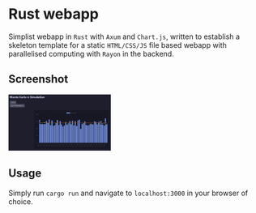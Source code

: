 # Rust webapp
Simplist webapp in `Rust` with `Axum` and `Chart.js`, written to establish a skeleton template for a static `HTML/CSS/JS` file based webapp with parallelised computing with `Rayon` in the backend.

## Screenshot
<img src="screenshot.png" alt="Screenshot" style="width: 40%;" />

## Usage
Simply run `cargo run` and navigate to `localhost:3000` in your browser of choice.